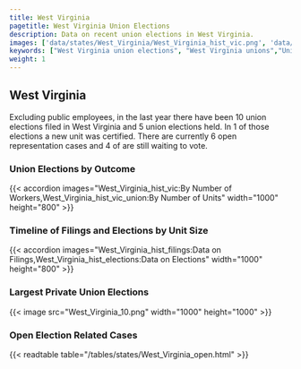 ```yaml
---
title: West Virginia
pagetitle: West Virginia Union Elections
description: Data on recent union elections in West Virginia.
images: ['data/states/West_Virginia/West_Virginia_hist_vic.png', 'data/states/West_Virginia/West_Virginia_hist_size.png', 'data/states/West_Virginia/West_Virginia_10.png']
keywords: ["West Virginia union elections", "West Virginia unions","Union elections"]
weight: 1
---
```

##  West Virginia

Excluding public employees, in the last year there have been 10 union elections filed in West Virginia and 5 union elections held. In 1 of those elections a new unit was certified. There are currently 6 open representation cases and 4 of are still waiting to vote.

### Union Elections by Outcome
{{< accordion images="West_Virginia_hist_vic:By Number of Workers,West_Virginia_hist_vic_union:By Number of Units" width="1000" height="800" >}}

### Timeline of Filings and Elections by Unit Size
{{< accordion images="West_Virginia_hist_filings:Data on Filings,West_Virginia_hist_elections:Data on Elections" width="1000" height="800" >}}

### Largest Private Union Elections
{{< image src="West_Virginia_10.png" width="1000" height="1000"  >}}

### Open Election Related Cases
{{< readtable table="/tables/states/West_Virginia_open.html" >}}

